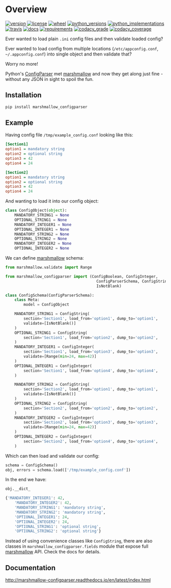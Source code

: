 # Overview

[//]: # (start-badges)

[![version](https://img.shields.io/pypi/v/marshmallow-configparser.svg)](https://pypi.org/project/marshmallow-configparser/)
[![license](https://img.shields.io/pypi/l/marshmallow-configparser.svg)](https://opensource.org/licenses/MIT)
[![wheel](https://img.shields.io/pypi/wheel/marshmallow-configparser.svg)](https://pypi.org/project/marshmallow-configparser/)
[![python_versions](https://img.shields.io/pypi/pyversions/marshmallow-configparser.svg)](https://pypi.org/project/marshmallow-configparser/)
[![python_implementations](https://img.shields.io/pypi/implementation/marshmallow-configparser.svg)](https://pypi.org/project/marshmallow-configparser/)
[![travis](https://travis-ci.org/tadams42/marshmallow_configparser.svg?branch=master)](https://travis-ci.org/tadams42/marshmallow_configparser)
[![docs](https://readthedocs.org/projects/marshmallow-configparser/badge/?style=flat)](http://marshmallow-configparser.readthedocs.io/en/latest/)
[![requirements](https://requires.io/github/tadams42/marshmallow_configparser/requirements.svg?branch=master)](https://requires.io/github/tadams42/marshmallow_configparser/requirements/?branch=master)
[![codacy_grade](https://api.codacy.com/project/badge/Grade/ad3aa55e2fc74a37a1b1ac2fb59f6dc0)](https://www.codacy.com/app/tadams42/marshmallow_configparser?utm_source=github.com&amp;utm_medium=referral&amp;utm_content=tadams42/marshmallow_configparser&amp;utm_campaign=Badge_Grade)
[![codacy_coverage](https://api.codacy.com/project/badge/Coverage/ad3aa55e2fc74a37a1b1ac2fb59f6dc0)](https://www.codacy.com/app/tadams42/marshmallow_configparser?utm_source=github.com&amp;utm_medium=referral&amp;utm_content=tadams42/marshmallow_configparser&amp;utm_campaign=Badge_Coverage)

[//]: # (end-badges)

Ever wanted to load plain `.ini` config files and then validate loaded config?

Ever wanted to load config from multiple locations (`/etc/appconfig.conf`, `~/.appconfig.conf`) into single object and then validate that?

Worry no more!

Python's [ConfigParser] met [marshmallow] and now they get along just fine - without any JSON in sight to spoil the fun.

## Installation

~~~sh
pip install marshmallow_configparser
~~~

## Example

Having config file `/tmp/example_config.conf` looking like this:

~~~ini
[Section1]
option1 = mandatory string
option2 = optional string
option3 = 42
option4 = 24

[Section2]
option1 = mandatory string
option2 = optional string
option3 = 42
option4 = 24
~~~

And wanting to load it into our config object:

~~~python
class ConfigObject(object):
    MANDATORY_STRING1 = None
    OPTIONAL_STRING1 = None
    MANDATORY_INTEGER1 = None
    OPTIONAL_INTEGER1 = None
    MANDATORY_STRING2 = None
    OPTIONAL_STRING2 = None
    MANDATORY_INTEGER2 = None
    OPTIONAL_INTEGER2 = None
~~~

We can define [marshmallow] schema:

~~~python
from marshmallow.validate import Range

from marshmallow_configparser import (ConfigBoolean, ConfigInteger,
                                        ConfigParserSchema, ConfigString,
                                        IsNotBlank)

class ConfigSchema(ConfigParserSchema):
    class Meta:
        model = ConfigObject

    MANDATORY_STRING1 = ConfigString(
        section='Section1', load_from='option1', dump_to='option1',
        validate=[IsNotBlank()]
    )
    OPTIONAL_STRING1 = ConfigString(
        section='Section1', load_from='option2', dump_to='option2',
    )
    MANDATORY_INTEGER1 = ConfigInteger(
        section='Section1', load_from='option3', dump_to='option3',
        validate=[Range(min=24, max=42)]
    )
    OPTIONAL_INTEGER1 = ConfigInteger(
        section='Section1', load_from='option4', dump_to='option4',
    )

    MANDATORY_STRING2 = ConfigString(
        section='Section2', load_from='option1', dump_to='option1',
        validate=[IsNotBlank()]
    )
    OPTIONAL_STRING2 = ConfigString(
        section='Section2', load_from='option2', dump_to='option2',
    )
    MANDATORY_INTEGER2 = ConfigInteger(
        section='Section2', load_from='option3', dump_to='option3',
        validate=[Range(min=24, max=42)]
    )
    OPTIONAL_INTEGER2 = ConfigInteger(
        section='Section2', load_from='option4', dump_to='option4',
    )
~~~

Which can then load and validate our config:

~~~python
schema = ConfigSchema()
obj, errors = schema.load(['/tmp/example_config.conf'])
~~~

In the end we have:

~~~python
obj.__dict_

{'MANDATORY_INTEGER1': 42,
    'MANDATORY_INTEGER2': 42,
    'MANDATORY_STRING1': 'mandatory string',
    'MANDATORY_STRING2': 'mandatory string',
    'OPTIONAL_INTEGER1': 24,
    'OPTIONAL_INTEGER2': 24,
    'OPTIONAL_STRING1': 'optional string',
    'OPTIONAL_STRING2': 'optional string'}
~~~

Instead of using convenience classes like `ConfigString`, there are also classes in `marshmallow_configparser.fields` module that expose full [marshmallow] API. Check the docs for details.

## Documentation

http://marshmallow-configparser.readthedocs.io/en/latest/index.html

[marshmallow]: https://github.com/marshmallow-code/marshmallow
[ConfigParser]: https://docs.python.org/3/library/configparser.html#configparser.ConfigParser
